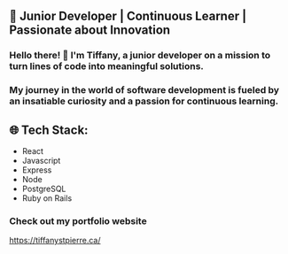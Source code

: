 ## 🚀 Junior Developer | Continuous Learner | Passionate about Innovation

### Hello there! 👋 I'm Tiffany, a junior developer on a mission to turn lines of code into meaningful solutions.
### My journey in the world of software development is fueled by an insatiable curiosity and a passion for continuous learning.

## 🌐 Tech Stack:
* React
* Javascript
* Express
* Node
* PostgreSQL
* Ruby on Rails

### Check out my portfolio website
https://tiffanystpierre.ca/
